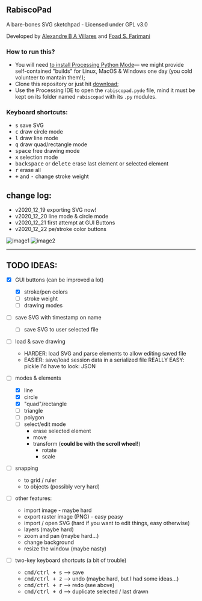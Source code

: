## RabiscoPad

A bare-bones SVG sketchpad - Licensed under GPL v3.0

Developed by [Alexandre B A Villares](http://twitter.com/villares) and [Foad S. Farimani](https://twitter.com/fsfarimani)

### How to run this?

- You will need [to install Processing Python Mode](https://abav.lugaralgum.com/como-instalar-o-processing-modo-python/index-EN.html)— we might provide self-contained "builds" for Linux, MacOS & Windows one day (you cold volunteer to mantain them!);
- Clone this repository or just hit [download](https://github.com/villares/rabiscopad/archive/main.zip);
- Use the Processing IDE to open the `rabiscopad.pyde` file, mind it must be kept on its folder named `rabiscopad` with its `.py` modules.

### Keyboard shortcuts:

- <kbd>s</kbd> save SVG
- <kbd>c</kbd> draw circle mode
- <kbd>l</kbd> draw line mode
- <kbd>q</kbd> draw quad/rectangle mode
- <kbd>space</kbd> free drawing mode
- <kbd>x</kbd> selection mode
- <kbd>backspace</kbd> or <kbd>delete</kbd> erase last element or selected element
- <kbd>r</kbd> erase all
- <kbd>+</kbd> and <kbd>-</kbd> change stroke weight

## change log:

- v2020_12_19 exporting SVG now!
- v2020_12_20 line mode & circle mode
- v2020_12_21 first attempt at GUI Buttons
- v2020_12_22 pe/stroke color buttons

![image1](docs/assets/readme_animation1.gif)
![image2](docs/assets/readme_animation2.gif)

---

## TODO IDEAS:

- [X] GUI buttons (can be improved a lot)
    - [X] stroke/pen colors
    - [ ] stroke weight
    - [ ] drawing modes 
	
- [ ] save SVG with timestamp on name
	- [ ] save SVG to user selected file

- [ ] load & save drawing
	- HARDER: load SVG and parse elements to allow editing saved file
	- EASIER: save/load session data in a serialized file
		REALLY EASY: pickle
		I'd have to look: JSON

- [ ] modes & elements
	- [X] line
	- [X] circle
	- [X] "quad"/rectangle
	- [ ] triangle
	- [ ] polygon
	- [ ] select/edit mode
		- erase selected element
		- move
		- transform (**could be with the scroll wheel!**)
		   - rotate
		   - scale

- [ ] snapping
	- to grid / ruler
	- to objects (possibly very hard)

- [ ] other features:
	- import image - maybe hard
	- export raster image (PNG) - easy peasy
	- import / open SVG (hard if you want to edit things, easy otherwise)
	- layers (maybe hard)
	- zoom and pan (maybe hard...)
	- change background
	- resize the window (maybe nasty)
	
- [ ] two-key keyboard shortcuts (a bit of trouble)
	- <kbd>cmd/ctrl + s</kbd> --> save
	- <kbd>cmd/ctrl + z</kbd> --> undo (maybe hard, but I had some ideas...)
	- <kbd>cmd/ctrl + r</kbd> --> redo (see above)
	- <kbd>cmd/ctrl + d</kbd> --> duplicate selected / last drawn 
	


